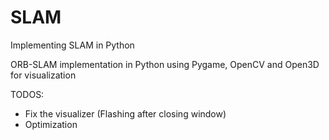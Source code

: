 # SLAM
Implementing SLAM in Python

ORB-SLAM implementation in Python using Pygame, OpenCV and Open3D for visualization



TODOS: 
- Fix the visualizer (Flashing after closing window)
- Optimization
